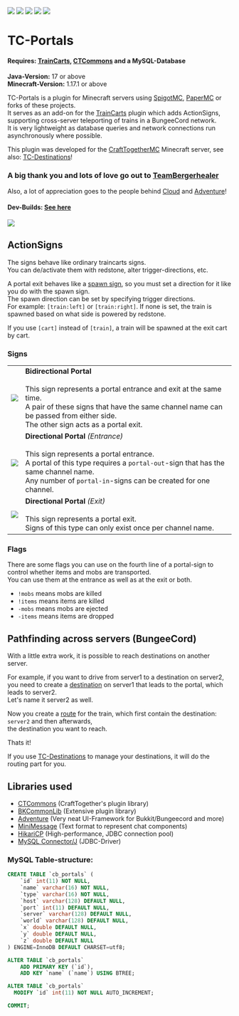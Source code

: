 ![](https://img.shields.io/github/license/CraftTogetherMC/TC-Portals?style=flat-square)
![](https://shields-io-visitor-counter.herokuapp.com/badge?page=CraftTogetherMC.TC-Portals&style=flat-square)
![](https://img.shields.io/github/v/release/CraftTogetherMC/TC-Portals?include_prereleases&style=flat-square)
![](https://img.shields.io/github/last-commit/CraftTogetherMC/TC-Portals)
![](https://img.shields.io/jenkins/build?jobUrl=https%3A%2F%2Fci.craft-together-mc.de%2Fjob%2FTC%2520Portals&style=flat-square)

# TC-Portals
#### Requires: [TrainCarts](https://github.com/bergerhealer/TrainCarts), [CTCommons](https://github.com/CraftTogetherMC/CTCommons) and a MySQL-Database
**Java-Version:** 17 or above  
**Minecraft-Version:** 1.17.1 or above  

TC-Portals is a plugin for Minecraft servers using [SpigotMC](https://www.spigotmc.org), [PaperMC](https://papermc.io) or forks of these projects.  
It serves as an add-on for the [TrainCarts](https://github.com/bergerhealer/TrainCarts) plugin which adds ActionSigns, supporting cross-server teleporting of trains in a BungeeCord network.   
It is very lightweight as database queries and network connections run asynchronously where possible.

This plugin was developed for the [CraftTogetherMC](https://github.com/CraftTogetherMC) Minecraft server, see also: [TC-Destinations](https://github.com/CraftTogetherMC/TC-Destinations)!

### A big thank you and lots of love go out to [TeamBergerhealer](https://github.com/bergerhealer)
Also, a lot of appreciation goes to the people behind [Cloud](https://github.com/Incendo/cloud) and [Adventure](https://github.com/KyoriPowered/adventure)!  
  
#### Dev-Builds: [See here](https://ci.craft-together-mc.de/job/TC%20Destinations/)  
  
[![](https://i.imgur.com/SzkHTE8.png)](https://www.youtube.com/watch?v=8XCvmY8EPtk)  

## ActionSigns

The signs behave like ordinary traincarts signs.  
You can de/activate them with redstone, alter trigger-directions, etc.  

A portal exit behaves like a [spawn sign](https://wiki.traincarts.net/p/TrainCarts/Signs/Spawner), so you must set a direction for it like you do with the spawn sign.  
The spawn direction can be set by specifying trigger directions.  
For example: `[train:left]` or `[train:right]`. If none is set, the train is spawned based on what side is powered by redstone.  
  
If you use `[cart]` instead of `[train]`, a train will be spawned at the exit cart by cart.  

### Signs
|                                      |                                                                                                                                                                                                                                                 |
|:-------------------------------------|:------------------------------------------------------------------------------------------------------------------------------------------------------------------------------------------------------------------------------------------------|
| ![](https://i.imgur.com/EPwpDDO.png) | **Bidirectional Portal**<br/><br/>This sign represents a portal entrance and exit at the same time.<br/>A pair of these signs that have the same channel name can be passed from either side.<br/>The other sign acts as a portal exit.         |
| ![](https://i.imgur.com/Aevpead.png) | **Directional Portal** *(Entrance)*<br/><br/>This sign represents a portal entrance.<br/>A portal of this type requires a `portal-out`-sign that has the same channel name.<br/>Any number of `portal-in`-signs can be created for one channel. |
| ![](https://i.imgur.com/VJEQ2fP.png) | **Directional Portal** *(Exit)*<br/><br/>This sign represents a portal exit.<br/>Signs of this type can only exist once per channel name.                                                                                                       |

### Flags
There are some flags you can use on the fourth line of a portal-sign to control whether items and mobs are transported.  
You can use them at the entrance as well as at the exit or both.
- `!mobs` means mobs are killed
- `!items` means items are killed
- `-mobs` means mobs are ejected
- `-items` means items are dropped

## Pathfinding across servers (BungeeCord)
With a little extra work, it is possible to reach destinations on another server.

For example, if you want to drive from server1 to a destination on server2,
you need to create a [destination](https://wiki.traincarts.net/p/TrainCarts/Signs/Destination) on server1 that leads to the portal, which leads to server2.  
Let's name it server2 as well.  
  
Now you create a [route](https://wiki.traincarts.net/p/TrainCarts/PathFinding#Route_Manager) for the train, which first contain the destination: `server2` and then afterwards,  
the destination you want to reach.
  
Thats it!
  
If you use [TC-Destinations](https://github.com/CraftTogetherMC/TC-Destinations) to manage your destinations, it will do the routing part for you.

## Libraries used
- [CTCommons](https://github.com/CraftTogetherMC/CTCommons) (CraftTogether's plugin library)
- [BKCommonLib](https://github.com/bergerhealer) (Extensive plugin library)
- [Adventure](https://docs.adventure.kyori.net) (Very neat UI-Framework for Bukkit/Bungeecord and more)
- [MiniMessage](https://docs.adventure.kyori.net/minimessage) (Text format to represent chat components)
- [HikariCP](https://github.com/brettwooldridge/HikariCP) (High-performance, JDBC connection pool)
- [MySQL Connector/J](https://github.com/mysql/mysql-connector-j) (JDBC-Driver)

### MySQL Table-structure:

``` sql
CREATE TABLE `cb_portals` (
    `id` int(11) NOT NULL,
    `name` varchar(16) NOT NULL,
    `type` varchar(16) NOT NULL,
    `host` varchar(128) DEFAULT NULL,
    `port` int(11) DEFAULT NULL,
    `server` varchar(128) DEFAULT NULL,
    `world` varchar(128) DEFAULT NULL,
    `x` double DEFAULT NULL,
    `y` double DEFAULT NULL,
    `z` double DEFAULT NULL
) ENGINE=InnoDB DEFAULT CHARSET=utf8;

ALTER TABLE `cb_portals`
    ADD PRIMARY KEY (`id`),
    ADD KEY `name` (`name`) USING BTREE;

ALTER TABLE `cb_portals`
  MODIFY `id` int(11) NOT NULL AUTO_INCREMENT;

COMMIT;
```
